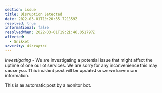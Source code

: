 ```yaml
---
section: issue
title: Disruption Detected
date: 2022-03-01T19:20:35.721859Z
resolved: true
informational: false
resolvedWhen: 2022-03-01T19:21:46.051797Z
affected:
  - Snikket
severity: disrupted
---
```

*Investigating* - We are investigating a potential issue that might affect the uptime of one our of services. We are sorry for any inconvenience this may cause you. This incident post will be updated once we have more information.

This is an automatic post by a monitor bot.
        